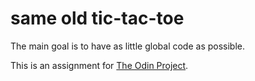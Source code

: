 # same old tic-tac-toe
The main goal is to have as little global code as possible.

This is an assignment for [The Odin Project](https://www.theodinproject.com/lessons/node-path-javascript-tic-tac-toe).

